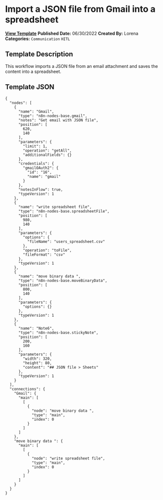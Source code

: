 # Import a JSON file from Gmail into a spreadsheet

**[View Template](https://n8n.io/workflows/1734-/)**  **Published Date:** 06/30/2022  **Created By:** Lorena  **Categories:** `Communication` `HITL`  

## Template Description

This workflow imports a JSON file from an email attachment and saves the content into a spreadsheet.

## Template JSON

```
{
  "nodes": [
    {
      "name": "Gmail",
      "type": "n8n-nodes-base.gmail",
      "notes": "Get email with JSON file",
      "position": [
        620,
        140
      ],
      "parameters": {
        "limit": 1,
        "operation": "getAll",
        "additionalFields": {}
      },
      "credentials": {
        "gmailOAuth2": {
          "id": "16",
          "name": "gmail"
        }
      },
      "notesInFlow": true,
      "typeVersion": 1
    },
    {
      "name": "write spreadsheet file",
      "type": "n8n-nodes-base.spreadsheetFile",
      "position": [
        980,
        140
      ],
      "parameters": {
        "options": {
          "fileName": "users_spreadsheet.csv"
        },
        "operation": "toFile",
        "fileFormat": "csv"
      },
      "typeVersion": 1
    },
    {
      "name": "move binary data ",
      "type": "n8n-nodes-base.moveBinaryData",
      "position": [
        800,
        140
      ],
      "parameters": {
        "options": {}
      },
      "typeVersion": 1
    },
    {
      "name": "Note6",
      "type": "n8n-nodes-base.stickyNote",
      "position": [
        200,
        160
      ],
      "parameters": {
        "width": 320,
        "height": 80,
        "content": "## JSON file > Sheets"
      },
      "typeVersion": 1
    }
  ],
  "connections": {
    "Gmail": {
      "main": [
        [
          {
            "node": "move binary data ",
            "type": "main",
            "index": 0
          }
        ]
      ]
    },
    "move binary data ": {
      "main": [
        [
          {
            "node": "write spreadsheet file",
            "type": "main",
            "index": 0
          }
        ]
      ]
    }
  }
}
```
